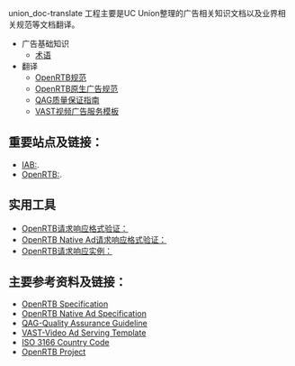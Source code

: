 union_doc-translate 工程主要是UC Union整理的广告相关知识文档以及业界相关规范等文档翻译。

- 广告基础知识
    + [术语](https://github.com/uc-union/union_doc-translate/wiki/%E6%9C%AF%E8%AF%AD)
- 翻译
    + [OpenRTB规范](https://github.com/uc-union/union_doc-translate/wiki/OpenRTB%E8%A7%84%E8%8C%83)
    + [OpenRTB原生广告规范](https://github.com/uc-union/union_doc-translate/wiki/OpenRTB%E5%8E%9F%E7%94%9F%E5%B9%BF%E5%91%8A%E8%A7%84%E8%8C%83)
    + [QAG质量保证指南](https://github.com/uc-union/union_doc-translate/wiki/QAG%E8%B4%A8%E9%87%8F%E4%BF%9D%E8%AF%81%E6%8C%87%E5%8D%97)
    + [VAST视频广告服务模板](https://github.com/uc-union/union_doc-translate/wiki/VAST%E8%A7%86%E9%A2%91%E5%B9%BF%E5%91%8A%E6%9C%8D%E5%8A%A1%E6%A8%A1%E6%9D%BF)

## 重要站点及链接：

- [IAB:](http://www.iab.com/).
- [OpenRTB:](https://openrtb.github.io/OpenRTB/).

## 实用工具
- [OpenRTB请求响应格式验证：](https://github.com/openrtb/openrtb2x/tree/2.0/openrtb-validator)
- [OpenRTB Native Ad请求响应格式验证：](https://github.com/openrtb/openrtb2x/tree/2.0/native-validator)
- [OpenRTB请求响应实例：](https://github.com/openrtb/examples)

## 主要参考资料及链接：

- [OpenRTB Specification](https://github.com/openrtb/OpenRTB/blob/master/OpenRTB-API-Specification-Version-2-3-1-FINAL.pdf)
- [OpenRTB Native Ad Specification](https://github.com/openrtb/OpenRTB/blob/master/OpenRTB-Native-Ads-Specification-1_0-Final.pdf)
- [QAG-Quality Assurance Guideline](https://www.tagtoday.net/wp-content/uploads/2015/05/QualityAssuranceGuidelines7252013.pdf)
- [VAST-Video Ad Serving Template](http://www.iab.com/wp-content/uploads/2016/04/VAST4.0_Updated_April_2016.pdf)
- [ISO 3166 Country Code](http://www.iso.org/iso/country_codes)
- [OpenRTB Project](http://www.iab.com/guidelines/real-time-bidding-rtb-project/)
